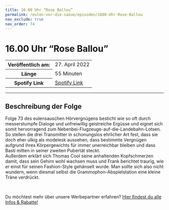 ```yaml
---
title: 16.00 Uhr “Rose Ballou”
permalink: /eulen-vor-die-saeue/episoden/1600-Uhr-Rose-Ballou
nav_exclude: true
nav_order: 74
---
```


# 16.00 Uhr “Rose Ballou”
<table class="resp-table dcf-table dcf-table-responsive dcf-table-bordered dcf-table-striped dcf-w-100%">
                    <tbody>
                        <tr>
                            <th scope="row">Veröffentlich am:</th>
                            <td data-label="Veröffentlich am:">27. April 2022</td>
                        </tr>
                        <tr>
                            <th scope="row">Länge </th>
                            <td data-label="Länge ">55 Minuten</td>
                        </tr><tr>
                                <th scope="row">Spotify Link</th>
                                <td data-label="Spotify Link"><a href="https://open.spotify.com/episode/0SFYlBVtxyeYM26dDbFIUS">Spotify Link</a></td>
                            </tr></tbody>
                </table>

***

## Beschreibung der Folge

<div>
<p>Folge 73 des eulensauschen Hörvergnügens besticht wie so oft durch messerstumpfe Dialoge und unfreiwillig geistreiche Ergüsse und eignet sich somit hervorragend zum Nebenbei-Flugzeuge-auf-die-Landebahn-Lotsen.<br/>So stellen die drei Transmitter in schonungslos ehrlicher Art fest, dass sie doch eher ulkig als modelesk aussehen, dass bestimmte Vergnügen aufgrund ihres Körpergewichts für immer unerreichbar bleiben und dass Basti mitten in seiner zweiten Pubertät steckt.<br/>Außerdem erklärt sich Thomas Cool seine anhaltenden Kopfschmerzen damit, dass sein Gehirn wohl wachsen muss und Frank berichtet traurig, wie er einst für seinen Fashion-Style gehänselt wurde. Man sollte sich also nicht wundern, wenn diesmal selbst die Grammophon-Abspielstation eine kleine Träne verdrückt.</p><br/><p>Du möchtest mehr über unsere Werbepartner erfahren? <a href="https://linktr.ee/EulenvordieSaeue" rel="nofollow">Hier findest du alle Infos &amp; Rabatte!</a></p>  
</div>

